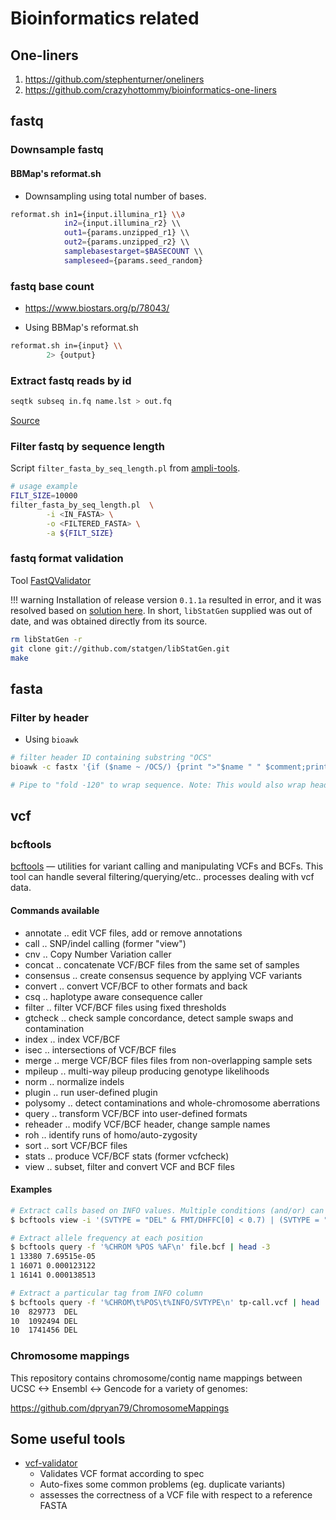 # Bioinformatics related

## One-liners

1. https://github.com/stephenturner/oneliners
2. https://github.com/crazyhottommy/bioinformatics-one-liners

## fastq

### Downsample fastq

#### BBMap's reformat.sh

- Downsampling using total number of bases.

```sh
reformat.sh in1={input.illumina_r1} \\∂
            in2={input.illumina_r2} \\
            out1={params.unzipped_r1} \\
            out2={params.unzipped_r2} \\
            samplebasestarget=$BASECOUNT \\
            sampleseed={params.seed_random}
```

### fastq base count

- https://www.biostars.org/p/78043/

- Using BBMap's reformat.sh

```bash
reformat.sh in={input} \\
        2> {output}
```

### Extract fastq reads by id

```sh
seqtk subseq in.fq name.lst > out.fq
```

[Source](https://www.biostars.org/p/45356/#45357)

### Filter fastq by sequence length

Script `filter_fasta_by_seq_length.pl` from [ampli-tools](https://github.com/timkahlke/ampli-tools).

```sh
# usage example
FILT_SIZE=10000
filter_fasta_by_seq_length.pl  \
        -i <IN_FASTA> \
        -o <FILTERED_FASTA> \
        -a ${FILT_SIZE}
```

### fastq format validation

Tool [FastQValidator](https://genome.sph.umich.edu/wiki/FastQValidator)

!!! warning Installation of release version `0.1.1a` resulted in error, and it was resolved based on [solution
      here](https://vcru.wisc.edu/simonlab/bioinformatics/programs/install/fastqvalidator.htm). In short, `libStatGen`
      supplied was out of date, and was obtained directly from its source.

```sh
rm libStatGen -r
git clone git://github.com/statgen/libStatGen.git
make
```

## fasta

### Filter by header

- Using `bioawk`

```sh
# filter header ID containing substring "OCS"
bioawk -c fastx '{if ($name ~ /OCS/) {print ">"$name " " $comment;print $seq}}' fname.fasta

# Pipe to "fold -120" to wrap sequence. Note: This would also wrap header line though.
```

## vcf

### bcftools

[bcftools](https://samtools.github.io/bcftools/bcftools.html) — utilities for variant calling and manipulating VCFs and
BCFs. This tool can handle several filtering/querying/etc.. processes dealing with vcf data.

#### Commands available

- annotate .. edit VCF files, add or remove annotations
- call .. SNP/indel calling (former "view")
- cnv .. Copy Number Variation caller
- concat .. concatenate VCF/BCF files from the same set of samples
- consensus .. create consensus sequence by applying VCF variants
- convert .. convert VCF/BCF to other formats and back
- csq .. haplotype aware consequence caller
- filter .. filter VCF/BCF files using fixed thresholds
- gtcheck .. check sample concordance, detect sample swaps and contamination
- index .. index VCF/BCF
- isec .. intersections of VCF/BCF files
- merge .. merge VCF/BCF files files from non-overlapping sample sets
- mpileup .. multi-way pileup producing genotype likelihoods
- norm .. normalize indels
- plugin .. run user-defined plugin
- polysomy .. detect contaminations and whole-chromosome aberrations
- query .. transform VCF/BCF into user-defined formats
- reheader .. modify VCF/BCF header, change sample names
- roh .. identify runs of homo/auto-zygosity
- sort .. sort VCF/BCF files
- stats .. produce VCF/BCF stats (former vcfcheck)
- view .. subset, filter and convert VCF and BCF files

#### Examples

```sh
# Extract calls based on INFO values. Multiple conditions (and/or) can be used. Example below from Duphold.
$ bcftools view -i '(SVTYPE = "DEL" & FMT/DHFFC[0] < 0.7) | (SVTYPE = "DUP" & FMT/DHBFC[0] > 1.3)' SV_CALLS.vcf

# Extract allele frequency at each position
$ bcftools query -f '%CHROM %POS %AF\n' file.bcf | head -3
1 13380 7.69515e-05
1 16071 0.000123122
1 16141 0.000138513

# Extract a particular tag from INFO column
$ bcftools query -f '%CHROM\t%POS\t%INFO/SVTYPE\n' tp-call.vcf | head
10	829773	DEL
10	1092494	DEL
10	1741456	DEL
```

### Chromosome mappings

This repository contains chromosome/contig name mappings between UCSC <-> Ensembl <-> Gencode for a variety of genomes:

https://github.com/dpryan79/ChromosomeMappings

## Some useful tools

- [vcf-validator](https://github.com/EBIvariation/vcf-validator)
  - Validates VCF format according to spec
  - Auto-fixes some common problems (eg. duplicate variants)
  - assesses the correctness of a VCF file with respect to a reference FASTA
